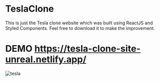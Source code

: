 # TeslaClone
This is just the Tesla clone website which was built using ReactJS and Styled Components. 
Feel free to download it to make the improvement. 

# DEMO https://tesla-clone-site-unreal.netlify.app/

![tesla](https://user-images.githubusercontent.com/70451928/146648276-29ef32cc-48e8-4287-9b70-54f9a38a6c0a.png)
